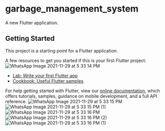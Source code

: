 # garbage_management_system

A new Flutter application.

## Getting Started

This project is a starting point for a Flutter application.

A few resources to get you started if this is your first Flutter project:
![WhatsApp Image 2021-11-29 at 5 33 14 PM](https://user-images.githubusercontent.com/73836299/143893243-7f29f7d6-019f-45da-88d9-c35668fda02e.jpeg)

- [Lab: Write your first Flutter app](https://flutter.dev/docs/get-started/codelab)
- [Cookbook: Useful Flutter samples](https://flutter.dev/docs/cookbook)

For help getting started with Flutter, view our
[online documentation](https://flutter.dev/docs), which offers tutorials,
samples, guidance on mobile development, and a full API reference.
![WhatsApp Image 2021-11-29 at 5 33 15 PM](https://user-images.githubusercontent.com/73836299/143893288-11cba15e-3642-4f20-b2d8-bf63b3bc5827.jpeg)
![WhatsApp Image 2021-11-29 at 5 33 15 PM (1)](https://user-images.githubusercontent.com/73836299/143893323-b7e8a429-f2b6-4332-935a-dd3d4a1caaeb.jpeg)
![WhatsApp Image 2021-11-29 at 5 33 16 PM](https://user-images.githubusercontent.com/73836299/143893350-3ae5952b-74f5-4231-aa63-6bd705f7e5c6.jpeg)
![WhatsApp Image 2021-11-29 at 5 33 16 PM (2)](https://user-images.githubusercontent.com/73836299/143893358-0f47e799-7168-46af-945d-fa74dcee424d.jpeg)
![WhatsApp Image 2021-11-29 at 5 33 16 PM (1)](https://user-images.githubusercontent.com/73836299/143893385-1b7ff6c1-aab5-4a75-8270-61da85d4c3e1.jpeg)
